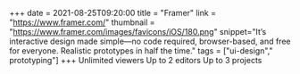 +++
date = 2021-08-25T09:20:00
title = "Framer"
link = "https://www.framer.com/"
thumbnail = "https://www.framer.com/images/favicons/iOS/180.png"
snippet="It’s interactive design made simple—no code required, browser-based, and free for everyone. Realistic prototypes in half the time."
tags = ["ui-design"," prototyping"]
+++
Unlimited viewers
Up to 2 editors
Up to 3 projects
